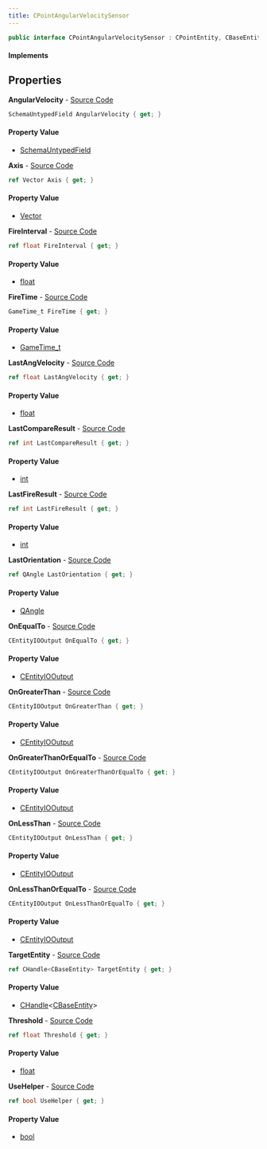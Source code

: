 ```yaml
---
title: CPointAngularVelocitySensor
---
```


```csharp
public interface CPointAngularVelocitySensor : CPointEntity, CBaseEntity, CEntityInstance, ISchemaClass<CEntityInstance>, ISchemaClass<CBaseEntity>, ISchemaClass<CPointEntity>, ISchemaClass<CPointAngularVelocitySensor>, ISchemaField, ISchemaClass, INativeHandle
```

#### Implements

## Properties

**AngularVelocity** - [Source Code](https://github.com/swiftly-solution/swiftlys2/blob/master/managed/src/SwiftlyS2.Generated/Schemas/Interfaces/CPointAngularVelocitySensor.cs#L37)

```csharp
SchemaUntypedField AngularVelocity { get; }
```

#### Property Value

- [SchemaUntypedField](/docs/api/shared/schemas/schemauntypedfield)

**Axis** - [Source Code](https://github.com/swiftly-solution/swiftlys2/blob/master/managed/src/SwiftlyS2.Generated/Schemas/Interfaces/CPointAngularVelocitySensor.cs#L32)

```csharp
ref Vector Axis { get; }
```

#### Property Value

- [Vector](/docs/api/shared/natives/vector)

**FireInterval** - [Source Code](https://github.com/swiftly-solution/swiftlys2/blob/master/managed/src/SwiftlyS2.Generated/Schemas/Interfaces/CPointAngularVelocitySensor.cs#L26)

```csharp
ref float FireInterval { get; }
```

#### Property Value

- [float](https://learn.microsoft.com/dotnet/api/system.single)

**FireTime** - [Source Code](https://github.com/swiftly-solution/swiftlys2/blob/master/managed/src/SwiftlyS2.Generated/Schemas/Interfaces/CPointAngularVelocitySensor.cs#L24)

```csharp
GameTime_t FireTime { get; }
```

#### Property Value

- [GameTime_t](/docs/api/shared/schemadefinitions/gametime_t)

**LastAngVelocity** - [Source Code](https://github.com/swiftly-solution/swiftlys2/blob/master/managed/src/SwiftlyS2.Generated/Schemas/Interfaces/CPointAngularVelocitySensor.cs#L28)

```csharp
ref float LastAngVelocity { get; }
```

#### Property Value

- [float](https://learn.microsoft.com/dotnet/api/system.single)

**LastCompareResult** - [Source Code](https://github.com/swiftly-solution/swiftlys2/blob/master/managed/src/SwiftlyS2.Generated/Schemas/Interfaces/CPointAngularVelocitySensor.cs#L20)

```csharp
ref int LastCompareResult { get; }
```

#### Property Value

- [int](https://learn.microsoft.com/dotnet/api/system.int32)

**LastFireResult** - [Source Code](https://github.com/swiftly-solution/swiftlys2/blob/master/managed/src/SwiftlyS2.Generated/Schemas/Interfaces/CPointAngularVelocitySensor.cs#L22)

```csharp
ref int LastFireResult { get; }
```

#### Property Value

- [int](https://learn.microsoft.com/dotnet/api/system.int32)

**LastOrientation** - [Source Code](https://github.com/swiftly-solution/swiftlys2/blob/master/managed/src/SwiftlyS2.Generated/Schemas/Interfaces/CPointAngularVelocitySensor.cs#L30)

```csharp
ref QAngle LastOrientation { get; }
```

#### Property Value

- [QAngle](/docs/api/shared/natives/qangle)

**OnEqualTo** - [Source Code](https://github.com/swiftly-solution/swiftlys2/blob/master/managed/src/SwiftlyS2.Generated/Schemas/Interfaces/CPointAngularVelocitySensor.cs#L47)

```csharp
CEntityIOOutput OnEqualTo { get; }
```

#### Property Value

- [CEntityIOOutput](/docs/api/shared/schemadefinitions/centityiooutput)

**OnGreaterThan** - [Source Code](https://github.com/swiftly-solution/swiftlys2/blob/master/managed/src/SwiftlyS2.Generated/Schemas/Interfaces/CPointAngularVelocitySensor.cs#L43)

```csharp
CEntityIOOutput OnGreaterThan { get; }
```

#### Property Value

- [CEntityIOOutput](/docs/api/shared/schemadefinitions/centityiooutput)

**OnGreaterThanOrEqualTo** - [Source Code](https://github.com/swiftly-solution/swiftlys2/blob/master/managed/src/SwiftlyS2.Generated/Schemas/Interfaces/CPointAngularVelocitySensor.cs#L45)

```csharp
CEntityIOOutput OnGreaterThanOrEqualTo { get; }
```

#### Property Value

- [CEntityIOOutput](/docs/api/shared/schemadefinitions/centityiooutput)

**OnLessThan** - [Source Code](https://github.com/swiftly-solution/swiftlys2/blob/master/managed/src/SwiftlyS2.Generated/Schemas/Interfaces/CPointAngularVelocitySensor.cs#L39)

```csharp
CEntityIOOutput OnLessThan { get; }
```

#### Property Value

- [CEntityIOOutput](/docs/api/shared/schemadefinitions/centityiooutput)

**OnLessThanOrEqualTo** - [Source Code](https://github.com/swiftly-solution/swiftlys2/blob/master/managed/src/SwiftlyS2.Generated/Schemas/Interfaces/CPointAngularVelocitySensor.cs#L41)

```csharp
CEntityIOOutput OnLessThanOrEqualTo { get; }
```

#### Property Value

- [CEntityIOOutput](/docs/api/shared/schemadefinitions/centityiooutput)

**TargetEntity** - [Source Code](https://github.com/swiftly-solution/swiftlys2/blob/master/managed/src/SwiftlyS2.Generated/Schemas/Interfaces/CPointAngularVelocitySensor.cs#L16)

```csharp
ref CHandle<CBaseEntity> TargetEntity { get; }
```

#### Property Value

- [CHandle](/docs/api/shared/natives/chandle-1)<[CBaseEntity](/docs/api/shared/schemadefinitions/cbaseentity)>

**Threshold** - [Source Code](https://github.com/swiftly-solution/swiftlys2/blob/master/managed/src/SwiftlyS2.Generated/Schemas/Interfaces/CPointAngularVelocitySensor.cs#L18)

```csharp
ref float Threshold { get; }
```

#### Property Value

- [float](https://learn.microsoft.com/dotnet/api/system.single)

**UseHelper** - [Source Code](https://github.com/swiftly-solution/swiftlys2/blob/master/managed/src/SwiftlyS2.Generated/Schemas/Interfaces/CPointAngularVelocitySensor.cs#L34)

```csharp
ref bool UseHelper { get; }
```

#### Property Value

- [bool](https://learn.microsoft.com/dotnet/api/system.boolean)

